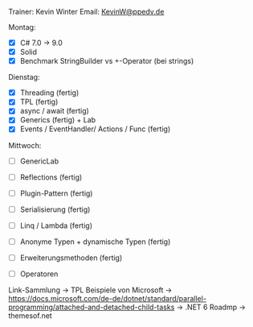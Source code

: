 Trainer: Kevin Winter
Email: KevinW@ppedv.de

Montag:
- [x] C# 7.0 -> 9.0 
- [x] Solid 
- [x] Benchmark StringBuilder vs +-Operator (bei strings)

Dienstag:
- [x] Threading (fertig) 
- [x] TPL (fertig)
- [x] async / await (fertig) 
- [x] Generics (fertig) + Lab
- [x] Events / EventHandler/ Actions / Func (fertig)

Mittwoch: 
- [ ] GenericLab
- [ ] Reflections (fertig)
- [ ] Plugin-Pattern (fertig) 
- [ ] Serialisierung (fertig)
- [ ] Linq / Lambda (fertig) 
- [ ] Anonyme Typen + dynamische Typen (fertig)
- [ ] Erweiterungsmethoden  (fertig) 
- [ ] Operatoren


Link-Sammlung
-> TPL Beispiele von Microsoft -> https://docs.microsoft.com/de-de/dotnet/standard/parallel-programming/attached-and-detached-child-tasks
-> .NET 6 Roadmp -> themesof.net

